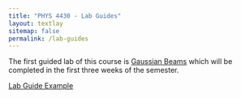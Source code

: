 ```yaml
---
title: "PHYS 4430 - Lab Guides"
layout: textlay
sitemap: false
permalink: /lab-guides
---
```


The first guided lab of this course is [Gaussian Beams](/PHYS-4430/lab-guides/gaussian-beams) which will be completed in the first three weeks of the semester. 



[Lab Guide Example](/PHYS-4430/lab-guides/lab-guide-example)

